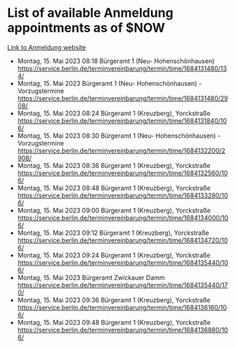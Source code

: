 # List of available Anmeldung appointments as of $NOW
[Link to Anmeldung website](https://service.berlin.de/terminvereinbarung/termin/tag.php?termin=1&anliegen[]=120686&dienstleisterlist=122210,122217,327316,122219,327312,122227,327314,122231,327346,122243,327348,122254,122252,329742,122260,329745,122262,329748,122271,327278,122273,327274,122277,327276,330436,122280,327294,122282,327290,122284,327292,122291,327270,122285,327266,122286,327264,122296,327268,150230,329760,122297,327286,122294,327284,122312,329763,122314,329775,122304,327330,122311,327334,122309,327332,317869,122281,327352,122279,329772,122283,122276,327324,122274,327326,122267,329766,122246,327318,122251,327320,122257,327322,122208,327298,122226,327300&herkunft=http%3A%2F%2Fservice.berlin.de%2Fdienstleistung%2F120686%2F)
- Montag, 15. Mai 2023 08:18 Bürgeramt 1 (Neu- Hohenschönhausen) https://service.berlin.de/terminvereinbarung/termin/time/1684131480/134/
- Montag, 15. Mai 2023  Bürgeramt 1 (Neu- Hohenschönhausen) - Vorzugstermine https://service.berlin.de/terminvereinbarung/termin/time/1684131480/2908/
- Montag, 15. Mai 2023 08:24 Bürgeramt 1 (Kreuzberg), Yorckstraße https://service.berlin.de/terminvereinbarung/termin/time/1684131840/106/
- Montag, 15. Mai 2023 08:30 Bürgeramt 1 (Neu- Hohenschönhausen) - Vorzugstermine https://service.berlin.de/terminvereinbarung/termin/time/1684132200/2908/
- Montag, 15. Mai 2023 08:36 Bürgeramt 1 (Kreuzberg), Yorckstraße https://service.berlin.de/terminvereinbarung/termin/time/1684132560/106/
- Montag, 15. Mai 2023 08:48 Bürgeramt 1 (Kreuzberg), Yorckstraße https://service.berlin.de/terminvereinbarung/termin/time/1684133280/106/
- Montag, 15. Mai 2023 09:00 Bürgeramt 1 (Kreuzberg), Yorckstraße https://service.berlin.de/terminvereinbarung/termin/time/1684134000/106/
- Montag, 15. Mai 2023 09:12 Bürgeramt 1 (Kreuzberg), Yorckstraße https://service.berlin.de/terminvereinbarung/termin/time/1684134720/106/
- Montag, 15. Mai 2023 09:24 Bürgeramt 1 (Kreuzberg), Yorckstraße https://service.berlin.de/terminvereinbarung/termin/time/1684135440/106/
- Montag, 15. Mai 2023  Bürgeramt Zwickauer Damm https://service.berlin.de/terminvereinbarung/termin/time/1684135440/170/
- Montag, 15. Mai 2023 09:36 Bürgeramt 1 (Kreuzberg), Yorckstraße https://service.berlin.de/terminvereinbarung/termin/time/1684136160/106/
- Montag, 15. Mai 2023 09:48 Bürgeramt 1 (Kreuzberg), Yorckstraße https://service.berlin.de/terminvereinbarung/termin/time/1684136880/106/
